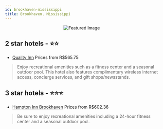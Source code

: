 ```yaml
---
id: brookhaven-mississippi
title: Brookhaven, Mississippi
---
```


<center><img src="https://i.travelapi.com/hotels/1000000/60000/55600/55533/938226f5_z.jpg" alt="Featured Image" /></center>


##  2 star hotels - ⭐️⭐️

-    [Quality Inn](https://us.hurb.com/hotels/brookhaven/quality-inn-JNP-JP195500?cmp=18055) Prices from R$565.75
   > Enjoy recreational amenities such as a fitness center and a seasonal outdoor pool. This hotel also features complimentary wireless Internet access, concierge services, and gift shops/newsstands.

##  3 star hotels - ⭐️⭐️⭐️

-    [Hampton Inn Brookhaven](https://us.hurb.com/hotels/brookhaven/hampton-inn-brookhaven-JNP-JP059553?cmp=18055) Prices from R$602.36
   > Be sure to enjoy recreational amenities including a 24-hour fitness center and a seasonal outdoor pool.
